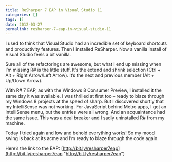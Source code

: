 ```yaml
---
title: ReSharper 7 EAP in Visual Studio 11
categories: []
tags: []
date: 2012-03-27
permalink: resharper-7-eap-in-visual-studio-11
---
```


I used to think that Visual Studio had an incredible set of keyboard shortcuts and productivity features. Then I installed ReSharper. Now a vanilla install of Visual Studio feels a bit vanilla.
<!-- more -->

Sure all of the refactorings are awesome, but what I end up missing when I’m missing R# is the little stuff. It’s the extend and shrink selection (Ctrl + Alt + Right Arrow/Left Arrow). It’s the next and previous member (Alt + Up/Down Arrow).

With R# 7 EAP, as with the Windows 8 Consumer Preview, I installed it the same day it was available. I was thrilled at first too – ready to blaze through my Windows 8 projects at the speed of sharp. But I discovered shortly that my IntelliSense was not working. For JavaScript behind Metro apps, I got an IntelliSense menu, but the entries were all wrong. And an acquaintance had the same issue. This was a deal breaker and I sadly uninstalled R# from my machine.

Today I tried again and low and behold everything works! So my mood swing is back at its acme and I’m ready to blaze through the code again.

Here’s the link to the EAP: [http://bit.ly/resharper7eap](http://bit.ly/resharper7eap "http://bit.ly/resharper7eap")